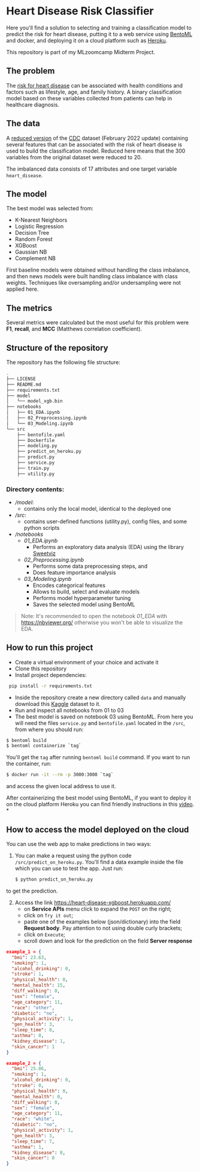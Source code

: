 # Heart Disease Risk Classifier

Here you'll find a solution to selecting and training a classification model to predict the risk for heart disease, putting it to a web service using [BentoML](https://www.bentoml.com/) and docker, and deploying it on a cloud platform such as [Heroku](https://www.heroku.com/).

This repository is part of my MLzoomcamp Midterm Project. 

## The problem

The [risk for heart disease](https://www.cdc.gov/heartdisease/risk_factors.htm) can be associated with health conditions and factors such as lifestyle, age, and family history. A binary classification model based on these variables collected from patients can help in healthcare diagnosis.

## The data

A [reduced version](https://www.kaggle.com/datasets/kamilpytlak/personal-key-indicators-of-heart-disease) of the [CDC](https://www.cdc.gov/) dataset (February 2022 update) containing several features that can be associated with the risk of heart disease is used to build the classification model. Reduced here means that the 300 variables from the original dataset were reduced to 20. 

The imbalanced data consists of 17 attributes and one target variable `heart_disease`.

## The model

The best model was selected from:
* K-Nearest Neighbors
* Logistic Regression
* Decision Tree
* Random Forest
* XGBoost
* Gaussian NB
* Complement NB

First baseline models were obtained without handling the class imbalance, and then news models were built handling class imbalance with class weights. Techniques like oversampling and/or undersampling were not applied here.

## The metrics

Several metrics were calculated but the most useful for this problem were **F1**, **recall**, and **MCC** (Matthews correlation coefficient).

## Structure of the repository

The repository has the following file structure:
```bash
.
├── LICENSE
├── README.md
├── requirements.txt
├── model
│   └── model_xgb.bin
├── notebooks
│   ├── 01_EDA.ipynb
│   ├── 02_Preprocessing.ipynb
│   └── 03_Modeling.ipynb
└── src
    ├── bentofile.yaml
    ├── Dockerfile
    ├── modeling.py
    ├── predict_on_heroku.py
    ├── predict.py
    ├── service.py
    ├── train.py
    ├── utility.py
```

### Directory contents:
* _/model_:
  * contains only the local model, identical to the deployed one
* _/src_:
  * contains user-defined functions (utility.py), config files, and some python scripts
* _/notebooks_
  * _01_EDA.ipynb_
    * Performs an exploratory data analysis (EDA) using the library [Sweetviz](https://github.com/fbdesignpro/sweetviz)
  * _02_Preprocessing.ipynb_
    * Performs some data preprocessing steps, and
    * Does feature importance analysis
  * _03_Modeling.ipynb_
    * Encodes categorical features
    * Allows to build, select and evaluate models
    * Performs model hyperparameter tuning
    * Saves the selected model using BentoML


> Note: It's recommended to open the notebook _01_EDA_ with https://nbviewer.org/ otherwise you won't be able to visualize the EDA. 

## How to run this project

* Create a virtual environment of your choice and activate it
* Clone this repository
* Install project dependencies: 
```bash
 pip install -r requirements.txt 
```

* Inside the repository create a new directory called `data` and manually download this [Kaggle](https://www.kaggle.com/datasets/kamilpytlak/personal-key-indicators-of-heart-disease) dataset to it.
* Run and inspect all notebooks from 01 to 03
* The best model is saved on notebook 03 using BentoML. From here you will need the files `service.py` and `bentofile.yaml` located in the `/src`, from where you should run:
```bash
$ bentoml build
$ bentoml containerize `tag`
```
You'll get the `tag` after running `bentoml build` command.
If you want to run the container, run:
```bash
$ docker run -it --rm -p 3000:3000 `tag`
```
and access the given local address to use it.

After containerizing the best model using BentoML, if you want to deploy it on the cloud platform Heroku you can find friendly instructions in this [video](https://youtu.be/quBNcEzDhyA).
* 

## How to access the model deployed on the cloud

You can use the web app to make predictions in two ways:
1. You can make a request using the python code `/src/predict_on_heroku.py`. You'll find a data example inside the file which you can use to test the app. Just run:
   ```bash
   $ python predict_on_heroku.py
   ```
to get the prediction.

2. Access the link https://heart-disease-xgboost.herokuapp.com/
   * on **Service APIs** menu click to expand the `POST` on the right; 
   * click on `Try it out`;
   * paste one of the examples below (json/dictionary) into the field **Request body**. Pay attention to not using double curly brackets;
   * click on `Execute`;
   * scroll down and look for the prediction on the field **Server response**

```json
example_1 = {
  "bmi": 23.63,
  "smoking": 1,
  "alcohol_drinking": 0,
  "stroke": 1,
  "physical_health": 0,
  "mental_health": 15,
  "diff_walking": 0,
  "sex": "female",
  "age_category": 11,
  "race": "other",
  "diabetic": "no",
  "physical_activity": 1,
  "gen_health": 3,
  "sleep_time": 8,
  "asthma": 0,
  "kidney_disease": 1,
  "skin_cancer": 1
}

example_2 = {
  "bmi": 25.86,
  "smoking": 1,
  "alcohol_drinking": 0,
  "stroke": 0,
  "physical_health": 0,
  "mental_health": 0,
  "diff_walking": 0,
  "sex": "female",
  "age_category": 11,
  "race": "white",
  "diabetic": "no",
  "physical_activity": 1,
  "gen_health": 3,
  "sleep_time": 7,
  "asthma": 1,
  "kidney_disease": 0,
  "skin_cancer": 0
}
```

